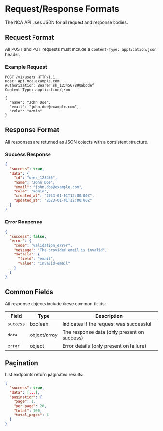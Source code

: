 # Request/Response Formats

The NCA API uses JSON for all request and response bodies.

## Request Format

All POST and PUT requests must include a `Content-Type: application/json` header.

### Example Request

```http
POST /v1/users HTTP/1.1
Host: api.nca.example.com
Authorization: Bearer sk_1234567890abcdef
Content-Type: application/json

{
  "name": "John Doe",
  "email": "john.doe@example.com",
  "role": "admin"
}
```

## Response Format

All responses are returned as JSON objects with a consistent structure.

### Success Response

```json
{
  "success": true,
  "data": {
    "id": "user_123456",
    "name": "John Doe",
    "email": "john.doe@example.com",
    "role": "admin",
    "created_at": "2023-01-01T12:00:00Z",
    "updated_at": "2023-01-01T12:00:00Z"
  }
}
```

### Error Response

```json
{
  "success": false,
  "error": {
    "code": "validation_error",
    "message": "The provided email is invalid",
    "details": {
      "field": "email",
      "value": "invalid-email"
    }
  }
}
```

## Common Fields

All response objects include these common fields:

| Field | Type | Description |
|-------|------|-------------|
| `success` | boolean | Indicates if the request was successful |
| `data` | object/array | The response data (only present on success) |
| `error` | object | Error details (only present on failure) |

## Pagination

List endpoints return paginated results:

```json
{
  "success": true,
  "data": [...],
  "pagination": {
    "page": 1,
    "per_page": 20,
    "total": 100,
    "total_pages": 5
  }
}
```